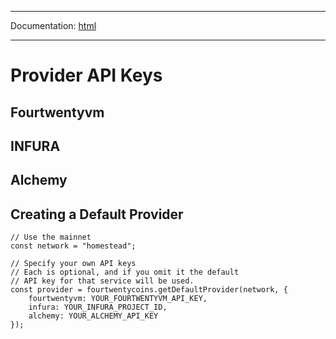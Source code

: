 -----

Documentation: [html](https://420integrated.com/wiki/)

-----

Provider API Keys
=================

Fourtwentyvm
---------

INFURA
------

Alchemy
-------

Creating a Default Provider
---------------------------

```
// Use the mainnet
const network = "homestead";

// Specify your own API keys
// Each is optional, and if you omit it the default
// API key for that service will be used.
const provider = fourtwentycoins.getDefaultProvider(network, {
    fourtwentyvm: YOUR_FOURTWENTYVM_API_KEY,
    infura: YOUR_INFURA_PROJECT_ID,
    alchemy: YOUR_ALCHEMY_API_KEY
});
```

